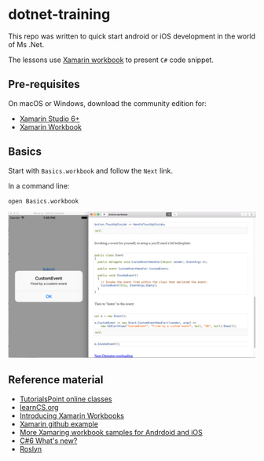 # dotnet-training
This repo was written to quick start android or iOS development in the world of Ms .Net.

The lessons use [Xamarin workbook](https://developer.xamarin.com/guides/cross-platform/workbooks/install/) to present `C#` code snippet.

## Pre-requisites

On macOS or Windows, download the community edition for:

* [Xamarin Studio 6+](https://developer.xamarin.com/guides/cross-platform/xamarin-studio/) 
* [Xamarin Workbook](https://developer.xamarin.com/guides/cross-platform/workbooks/)

## Basics

Start with `Basics.workbook` and follow the `Next` link.

In a command line:
```
open Basics.workbook
```
![Xamarin Workbook](xamarin_workbook.png)

## Reference material

* [TutorialsPoint online classes](https://www.tutorialspoint.com/csharp)
* [learnCS.org](http://www.learncs.org/)
* [Introducing Xamarin Workbooks](http://conceptdev.blogspot.fr/2016/04/introducing-xamarin-workbooks.html)
* [Xamarin github example](https://github.com/xamarin/workbooks)
* [More Xamaring workbook samples for Andrdoid and iOS](https://github.com/xamarin/mobile-samples/)
* [C#6 What's new?](https://msdn.microsoft.com/en-us/magazine/dn802602.aspx)
* [Roslyn](https://github.com/dotnet/roslyn)
